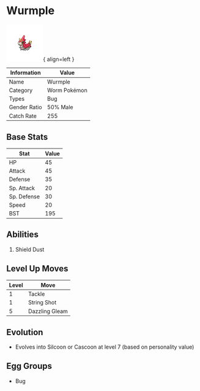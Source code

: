 # Wurmple

![Wurmple](../images/pokemon/265.png){ align=left }

| Information | Value |
|------------|--------|
| Name | Wurmple |
| Category | Worm Pokémon |
| Types | Bug |
| Gender Ratio | 50% Male |
| Catch Rate | 255 |

## Base Stats

| Stat | Value |
|------|-------|
| HP | 45 |
| Attack | 45 |
| Defense | 35 |
| Sp. Attack | 20 |
| Sp. Defense | 30 |
| Speed | 20 |
| BST | 195 |

## Abilities
1. Shield Dust

## Level Up Moves
| Level | Move |
|-------|------|
| 1 | Tackle |
| 1 | String Shot |
| 5 | Dazzling Gleam |

## Evolution
- Evolves into Silcoon or Cascoon at level 7 (based on personality value)

## Egg Groups
- Bug
